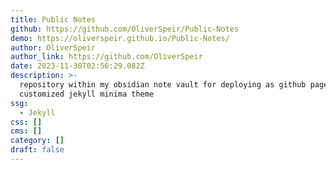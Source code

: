 ```yaml
---
title: Public Notes
github: https://github.com/OliverSpeir/Public-Notes
demo: https://oliverspeir.github.io/Public-Notes/
author: OliverSpeir
author_link: https://github.com/OliverSpeir
date: 2023-11-30T02:56:29.082Z
description: >-
  repository within my obsidian note vault for deploying as github pages with
  customized jekyll minima theme
ssg:
  - Jekyll
css: []
cms: []
category: []
draft: false
---
```


